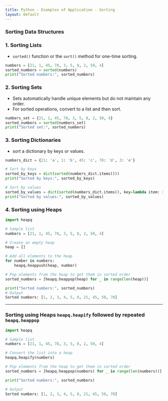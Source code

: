 ```yaml
---
title: Python - Examples of Application - Sorting 
layout: default
---
```


### Sorting Data Structures

### 1. Sorting Lists

* `sorted()` function or the `sort()` method for one-time sorting.

```python
numbers = [21, 1, 45, 78, 3, 5, 8, 2, 50, 4]
sorted_numbers = sorted(numbers)
print("Sorted numbers:", sorted_numbers)
```

### 2. Sorting Sets

* Sets automatically handle unique elements but do not maintain any order. 
* For sorted operations, convert to a list and then sort.

```python
numbers_set = {21, 1, 45, 78, 3, 5, 8, 2, 50, 4}
sorted_numbers = sorted(numbers_set)
print("Sorted set:", sorted_numbers)
```


### 3. Sorting Dictionaries

* sort a dictionary by keys or values.

```python
numbers_dict = {21: 'a', 1: 'b', 45: 'c', 78: 'd', 3: 'e'}

# Sort by keys
sorted_by_keys = dict(sorted(numbers_dict.items()))
print("Sorted by keys:", sorted_by_keys)

# Sort by values
sorted_by_values = dict(sorted(numbers_dict.items(), key=lambda item: item[1]))
print("Sorted by values:", sorted_by_values)
```

### 4. Sorting using Heaps

```python
import heapq

# Sample list
numbers = [21, 1, 45, 78, 3, 5, 8, 2, 50, 4]

# Create an empty heap
heap = []

# Add all elements to the heap
for number in numbers:
    heapq.heappush(heap, number)

# Pop elements from the heap to get them in sorted order
sorted_numbers = [heapq.heappop(heap) for _ in range(len(heap))]

print("Sorted numbers:", sorted_numbers)
# Output
Sorted numbers: [1, 2, 3, 4, 5, 8, 21, 45, 50, 78]
```

---

### Sorting using Heaps `heapq.heapify` followed by repeated `heapq.heappop`

```python
import heapq

# Sample list
numbers = [21, 1, 45, 78, 3, 5, 8, 2, 50, 4]

# Convert the list into a heap
heapq.heapify(numbers)

# Pop elements from the heap to get them in sorted order
sorted_numbers = [heapq.heappop(numbers) for _ in range(len(numbers))]

print("Sorted numbers:", sorted_numbers)

# Output
Sorted numbers: [1, 2, 3, 4, 5, 8, 21, 45, 50, 78]
```
